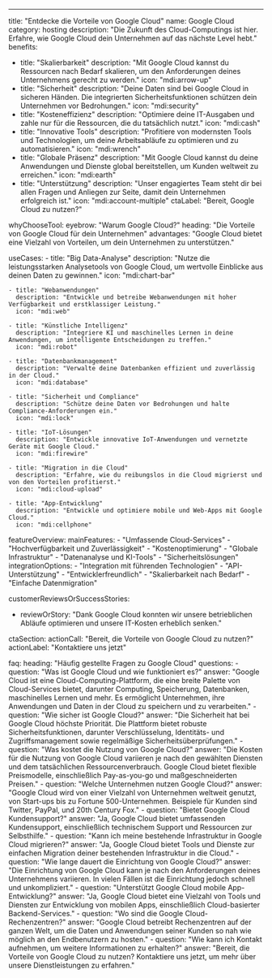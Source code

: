 ---
title: "Entdecke die Vorteile von Google Cloud"
name: Google Cloud
category: hosting
description: "Die Zukunft des Cloud-Computings ist hier. Erfahre, wie Google Cloud dein Unternehmen auf das nächste Level hebt."
benefits:
  - title: "Skalierbarkeit"
    description: "Mit Google Cloud kannst du Ressourcen nach Bedarf skalieren, um den Anforderungen deines Unternehmens gerecht zu werden."
    icon: "mdi:arrow-up"
  - title: "Sicherheit"
    description: "Deine Daten sind bei Google Cloud in sicheren Händen. Die integrierten Sicherheitsfunktionen schützen dein Unternehmen vor Bedrohungen."
    icon: "mdi:security"
  - title: "Kosteneffizienz"
    description: "Optimiere deine IT-Ausgaben und zahle nur für die Ressourcen, die du tatsächlich nutzt."
    icon: "mdi:cash"
  - title: "Innovative Tools"
    description: "Profitiere von modernsten Tools und Technologien, um deine Arbeitsabläufe zu optimieren und zu automatisieren."
    icon: "mdi:wrench"
  - title: "Globale Präsenz"
    description: "Mit Google Cloud kannst du deine Anwendungen und Dienste global bereitstellen, um Kunden weltweit zu erreichen."
    icon: "mdi:earth"
  - title: "Unterstützung"
    description: "Unser engagiertes Team steht dir bei allen Fragen und Anliegen zur Seite, damit dein Unternehmen erfolgreich ist."
    icon: "mdi:account-multiple"
ctaLabel: "Bereit, Google Cloud zu nutzen?"

whyChooseTool:
  eyebrow: "Warum Google Cloud?"
  heading: "Die Vorteile von Google Cloud für dein Unternehmen"
  advantages: "Google Cloud bietet eine Vielzahl von Vorteilen, um dein Unternehmen zu unterstützen."

  useCases:
    - title: "Big Data-Analyse"
      description: "Nutze die leistungsstarken Analysetools von Google Cloud, um wertvolle Einblicke aus deinen Daten zu gewinnen."
      icon: "mdi:chart-bar"
 
    - title: "Webanwendungen"
      description: "Entwickle und betreibe Webanwendungen mit hoher Verfügbarkeit und erstklassiger Leistung."
      icon: "mdi:web"

    - title: "Künstliche Intelligenz"
      description: "Integriere KI und maschinelles Lernen in deine Anwendungen, um intelligente Entscheidungen zu treffen."
      icon: "mdi:robot"
    
    - title: "Datenbankmanagement"
      description: "Verwalte deine Datenbanken effizient und zuverlässig in der Cloud."
      icon: "mdi:database"
   
    - title: "Sicherheit und Compliance"
      description: "Schütze deine Daten vor Bedrohungen und halte Compliance-Anforderungen ein."
      icon: "mdi:lock"

    - title: "IoT-Lösungen"
      description: "Entwickle innovative IoT-Anwendungen und vernetzte Geräte mit Google Cloud."
      icon: "mdi:firewire"
   
    - title: "Migration in die Cloud"
      description: "Erfahre, wie du reibungslos in die Cloud migrierst und von den Vorteilen profitierst."
      icon: "mdi:cloud-upload"
  
    - title: "App-Entwicklung"
      description: "Entwickle und optimiere mobile und Web-Apps mit Google Cloud."
      icon: "mdi:cellphone"
    

featureOverview:
  mainFeatures:
    - "Umfassende Cloud-Services"
    - "Hochverfügbarkeit und Zuverlässigkeit"
    - "Kostenoptimierung"
    - "Globale Infrastruktur"
    - "Datenanalyse und KI-Tools"
    - "Sicherheitslösungen"
  integrationOptions:
    - "Integration mit führenden Technologien"
    - "API-Unterstützung"
    - "Entwicklerfreundlich"
    - "Skalierbarkeit nach Bedarf"
    - "Einfache Datenmigration"

customerReviewsOrSuccessStories:
  - reviewOrStory: "Dank Google Cloud konnten wir unsere betrieblichen Abläufe optimieren und unsere IT-Kosten erheblich senken."

ctaSection:
  actionCall: "Bereit, die Vorteile von Google Cloud zu nutzen?"
  actionLabel: "Kontaktiere uns jetzt"

faq:
  heading: "Häufig gestellte Fragen zu Google Cloud"
  questions:
    - question: "Was ist Google Cloud und wie funktioniert es?"
      answer: "Google Cloud ist eine Cloud-Computing-Plattform, die eine breite Palette von Cloud-Services bietet, darunter Computing, Speicherung, Datenbanken, maschinelles Lernen und mehr. Es ermöglicht Unternehmen, ihre Anwendungen und Daten in der Cloud zu speichern und zu verarbeiten."
    - question: "Wie sicher ist Google Cloud?"
      answer: "Die Sicherheit hat bei Google Cloud höchste Priorität. Die Plattform bietet robuste Sicherheitsfunktionen, darunter Verschlüsselung, Identitäts- und Zugriffsmanagement sowie regelmäßige Sicherheitsüberprüfungen."
    - question: "Was kostet die Nutzung von Google Cloud?"
      answer: "Die Kosten für die Nutzung von Google Cloud variieren je nach den gewählten Diensten und dem tatsächlichen Ressourcenverbrauch. Google Cloud bietet flexible Preismodelle, einschließlich Pay-as-you-go und maßgeschneiderten Preisen."
    - question: "Welche Unternehmen nutzen Google Cloud?"
      answer: "Google Cloud wird von einer Vielzahl von Unternehmen weltweit genutzt, von Start-ups bis zu Fortune 500-Unternehmen. Beispiele für Kunden sind Twitter, PayPal, und 20th Century Fox."
    - question: "Bietet Google Cloud Kundensupport?"
      answer: "Ja, Google Cloud bietet umfassenden Kundensupport, einschließlich technischem Support und Ressourcen zur Selbsthilfe."
    - question: "Kann ich meine bestehende Infrastruktur in Google Cloud migrieren?"
      answer: "Ja, Google Cloud bietet Tools und Dienste zur einfachen Migration deiner bestehenden Infrastruktur in die Cloud."
    - question: "Wie lange dauert die Einrichtung von Google Cloud?"
      answer: "Die Einrichtung von Google Cloud kann je nach den Anforderungen deines Unternehmens variieren. In vielen Fällen ist die Einrichtung jedoch schnell und unkompliziert."
    - question: "Unterstützt Google Cloud mobile App-Entwicklung?"
      answer: "Ja, Google Cloud bietet eine Vielzahl von Tools und Diensten zur Entwicklung von mobilen Apps, einschließlich Cloud-basierter Backend-Services."
    - question: "Wo sind die Google Cloud-Rechenzentren?"
      answer: "Google Cloud betreibt Rechenzentren auf der ganzen Welt, um die Daten und Anwendungen seiner Kunden so nah wie möglich an den Endbenutzern zu hosten."
    - question: "Wie kann ich Kontakt aufnehmen, um weitere Informationen zu erhalten?"
      answer: "Bereit, die Vorteile von Google Cloud zu nutzen? Kontaktiere uns jetzt, um mehr über unsere Dienstleistungen zu erfahren."

